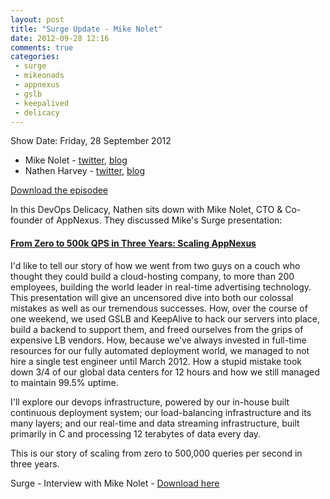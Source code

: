 ```yaml
---
layout: post
title: "Surge Update - Mike Nolet"
date: 2012-09-28 12:16
comments: true
categories: 
 - surge
 - mikeonads
 - appnexus
 - gslb
 - keepalived
 - delicacy
---
```

Show Date:  Friday, 28 September 2012

* Mike Nolet -  [twitter](http://twitter.com/MikeOnAds), [blog](http://MikeOnAds.com)
* Nathen Harvey - [twitter](http://twitter.com/nathenharvey), [blog](http://nathenharvey.com)

[Download the episodee](http://traffic.libsyn.com/foodfight/Surge-4-Appnexus.mp3)

In this DevOps Delicacy, Nathen sits down with Mike Nolet, CTO & Co-founder of AppNexus.  They discussed Mike's Surge presentation:

#### [From Zero to 500k QPS in Three Years: Scaling AppNexus](http://omniti.com/surge/2012/sessions/from-zero-to-500k-qps-in-three-years-scaling-appnexus)

I'd like to tell our story of how we went from two guys on a couch who thought they could build a cloud-hosting company, to more than 200 employees, building the world leader in real-time advertising technology. This presentation will give an uncensored dive into both our colossal mistakes as well as our tremendous successes. How, over the course of one weekend, we used GSLB and KeepAlive to hack our servers into place, build a backend to support them, and freed ourselves from the grips of expensive LB vendors. How, because we’ve always invested in full-time resources for our fully automated deployment world, we managed to not hire a single test engineer until March 2012. How a stupid mistake took down 3/4 of our global data centers for 12 hours and how we still managed to maintain 99.5% uptime.

I'll explore our devops infrastructure, powered by our in-house built continuous deployment system; our load-balancing infrastructure and its many layers; and our real-time and data streaming infrastructure, built primarily in C and processing 12 terabytes of data every day.

This is our story of scaling from zero to 500,000 queries per second in three years.

Surge - Interview with Mike Nolet - [Download here](http://traffic.libsyn.com/foodfight/Surge-4-Appnexus.mp3)
